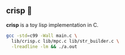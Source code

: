 ## crisp 🍂

**crisp** is a toy lisp implementation in C.

```bash
gcc -std=c99 -Wall main.c \
  lib/crisp.c lib/mpc.c lib/str_builder.c \
  -lreadline -lm && ./a.out
```
